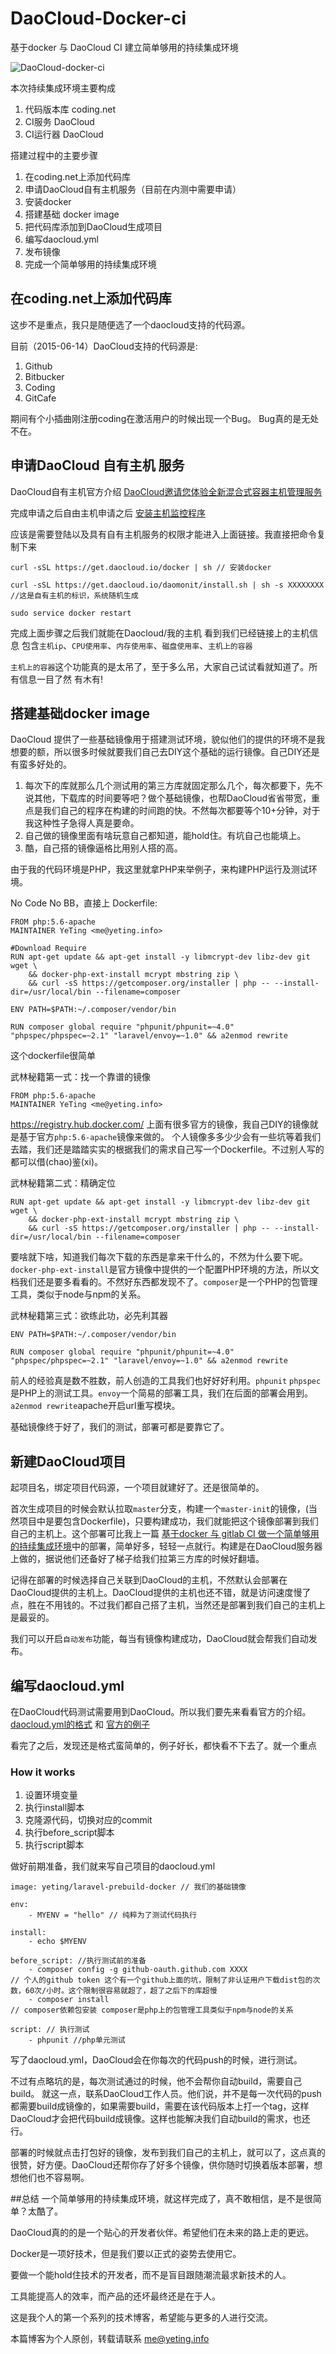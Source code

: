 # DaoCloud-Docker-ci
基于docker 与 DaoCloud CI 建立简单够用的持续集成环境

![DaoCloud-docker-ci](/daocloud-banner.jpg "DaoCloud-Docker")

本次持续集成环境主要构成

1. 代码版本库 coding.net 
2. CI服务 DaoCloud
3. CI运行器  DaoCloud

搭建过程中的主要步骤

1. 在coding.net上添加代码库
1. 申请DaoCloud自有主机服务（目前在内测中需要申请）
1. 安装docker
1. 搭建基础 docker image
1. 把代码库添加到DaoCloud生成项目
1. 编写daocloud.yml
1. 发布镜像
1. 完成一个简单够用的持续集成环境

## 在coding.net上添加代码库
这步不是重点，我只是随便选了一个daocloud支持的代码源。

目前（2015-06-14）DaoCloud支持的代码源是:

1. Github
1. Bitbucker
1. Coding
1. GitCafe

期间有个小插曲刚注册coding在激活用户的时候出现一个Bug。
Bug真的是无处不在。

## 申请DaoCloud 自有主机 服务
DaoCloud自有主机官方介绍
[DaoCloud邀请您体验全新混合式容器主机管理服务](http://blog.daocloud.io/daocloud_sr_alpha/)

完成申请之后自由主机申请之后 
[安装主机监控程序](https://dashboard.daocloud.io/runtimes/new)

应该是需要登陆以及具有自有主机服务的权限才能进入上面链接。我直接把命令复制下来
```
curl -sSL https://get.daocloud.io/docker | sh // 安装docker

curl -sSL https://get.daocloud.io/daomonit/install.sh | sh -s XXXXXXXX //这是自有主机的标识，系统随机生成

sudo service docker restart
```
完成上面步骤之后我们就能在Daocloud/我的主机 看到我们已经链接上的主机信息
包含`主机ip`、`CPU使用率`、`内存使用率`、`磁盘使用率`、`主机上的容器`

`主机上的容器`这个功能真的是太吊了，至于多么吊，大家自己试试看就知道了。所有信息一目了然 有木有!

## 搭建基础docker image
DaoCloud 提供了一些基础镜像用于搭建测试环境，貌似他们的提供的环境不是我想要的额，所以很多时候就要我们自己去DIY这个基础的运行镜像。自己DIY还是有蛮多好处的。

1. 每次下的库就那么几个测试用的第三方库就固定那么几个，每次都要下，先不说其他，下载库的时间要等吧？做个基础镜像，也帮DaoCloud省省带宽，重点是我们自己的程序在构建的时间跑的快。不然每次都要等个10+分钟，对于我这种性子急得人真是要命。
2. 自己做的镜像里面有啥玩意自己都知道，能hold住。有坑自己也能填上。
3. 酷，自己搭的镜像逼格比用别人搭的高。

由于我的代码环境是PHP，我这里就拿PHP来举例子，来构建PHP运行及测试环境。

No Code No BB，直接上 Dockerfile:
```
FROM php:5.6-apache
MAINTAINER YeTing <me@yeting.info>

#Download Require
RUN apt-get update && apt-get install -y libmcrypt-dev libz-dev git wget \
	&& docker-php-ext-install mcrypt mbstring zip \
	&& curl -sS https://getcomposer.org/installer | php -- --install-dir=/usr/local/bin --filename=composer 

ENV PATH=$PATH:~/.composer/vendor/bin

RUN composer global require "phpunit/phpunit=~4.0" "phpspec/phpspec=~2.1" "laravel/envoy=~1.0" && a2enmod rewrite
```
这个dockerfile很简单

武林秘籍第一式：找一个靠谱的镜像
```
FROM php:5.6-apache
MAINTAINER YeTing <me@yeting.info>
```
https://registry.hub.docker.com/ 上面有很多官方的镜像，我自己DIY的镜像就是基于官方`php:5.6-apache`镜像来做的。
个人镜像多多少少会有一些坑等着我们去踏，我们还是踏踏实实的根据我们的需求自己写一个Dockerfile。不过别人写的都可以借(chao)鉴(xi)。

武林秘籍第二式：精确定位
```
RUN apt-get update && apt-get install -y libmcrypt-dev libz-dev git wget \
	&& docker-php-ext-install mcrypt mbstring zip \
	&& curl -sS https://getcomposer.org/installer | php -- --install-dir=/usr/local/bin --filename=composer 
```
要啥就下啥，知道我们每次下载的东西是拿来干什么的，不然为什么要下呢。
`docker-php-ext-install`是官方镜像中提供的一个配置PHP环境的方法，所以文档我们还是要多看看的。不然好东西都发现不了。`composer`是一个PHP的包管理工具，类似于node与npm的关系。

武林秘籍第三式：欲练此功，必先利其器
```
ENV PATH=$PATH:~/.composer/vendor/bin

RUN composer global require "phpunit/phpunit=~4.0" "phpspec/phpspec=~2.1" "laravel/envoy=~1.0" && a2enmod rewrite
```
前人的经验真是数不胜数，前人创造的工具我们也好好好利用。`phpunit` `phpspec` 是PHP上的测试工具。`envoy`一个简易的部署工具，我们在后面的部署会用到。`a2enmod rewrite`apache开启url重写模块。

基础镜像终于好了，我们的测试，部署可都是要靠它了。

## 新建DaoCloud项目
起项目名，绑定项目代码源，一个项目就建好了。还是很简单的。

首次生成项目的时候会默认拉取`master`分支，构建一个`master-init`的镜像，(当然项目中是要包含Dockerfile)，只要构建成功，我们就能把这个镜像部署到我们自己的主机上。这个部署可比我上一篇 [基于docker 与 gitlab CI 做一个简单够用的持续集成环境](https://github.com/Ye-Ting/docker-ci/blob/master/gitlab.md)中的部署，简单好多，轻轻一点就行。构建是在DaoCloud服务器上做的，据说他们还备好了梯子给我们拉第三方库的时候好翻墙。

记得在部署的时候选择自己关联到DaoCloud的主机，不然默认会部署在DaoCloud提供的主机上。DaoCloud提供的主机也还不错，就是访问速度慢了点，胜在不用钱的。不过我们都自己搭了主机，当然还是部署到我们自己的主机上是最妥的。

我们可以开启`自动发布`功能，每当有镜像构建成功，DaoCloud就会帮我们自动发布。

## 编写daocloud.yml
在DaoCloud代码测试需要用到DaoCloud。所以我们要先来看看官方的介绍。
[daocloud.yml的格式](http://help.daocloud.io/v1.0/docs/daocloud-yml)
和 [官方的例子](https://github.com/DaoCloud/daocloud-doc/blob/master/DaoCloudCI.md)

看完了之后，发现还是格式蛮简单的，例子好长，都快看不下去了。就一个重点

### How it works
1. 设置环境变量
1. 执行install脚本
1. 克隆源代码，切换对应的commit
1. 执行before_script脚本
1. 执行script脚本

做好前期准备，我们就来写自己项目的daocloud.yml
```
image: yeting/laravel-prebuild-docker // 我们的基础镜像

env:
    - MYENV = "hello" // 纯粹为了测试代码执行

install:
    - echo $MYENV

before_script: //执行测试前的准备
    - composer config -g github-oauth.github.com XXXX 
// 个人的github token 这个有一个github上面的坑，限制了非认证用户下载dist包的次数，60次/小时。这个限制很容易就超了，超了之后下的库超慢
    - composer install
// composer依赖包安装 composer是php上的包管理工具类似于npm与node的关系

script: // 执行测试
    - phpunit //php单元测试

```

写了daocloud.yml，DaoCloud会在你每次的代码push的时候，进行测试。

不过有点略坑的是，每次测试通过的时候，他不会帮你自动build，需要自己build。
就这一点，联系DaoCloud工作人员。他们说，并不是每一次代码的push都需要build成镜像的，如果需要build，需要在该代码版本上打一个tag，这样DaoCloud才会把代码build成镜像。这样也能解决我们自动build的需求，也还行。

部署的时候就点击打包好的镜像，发布到我们自己的主机上，就可以了，这点真的很赞，好方便。DaoCloud还帮你存了好多个镜像，供你随时切换着版本部署，想想他们也不容易啊。

##总结
一个简单够用的持续集成环境，就这样完成了，真不敢相信，是不是很简单？太酷了。

DaoCloud真的的是一个贴心的开发者伙伴。希望他们在未来的路上走的更远。

Docker是一项好技术，但是我们要以正式的姿势去使用它。

要做一个能hold住技术的开发者，而不是盲目跟随潮流最求新技术的人。

工具能提高人的效率，而产品的还坏最终还是在于人。

这是我个人的第一个系列的技术博客，希望能与更多的人进行交流。

本篇博客为个人原创，转载请联系 me@yeting.info
